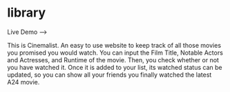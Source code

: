 # library

Live Demo -->

This is Cinemalist. An easy to use website to keep track of all those movies you promised you would watch. You can input the Film Title, Notable Actors and Actresses, and Runtime of the movie. Then, you check whether or not you have watched it. Once it is added to your list, its watched status can be updated, so you can show all your friends you finally watched the latest A24 movie.
